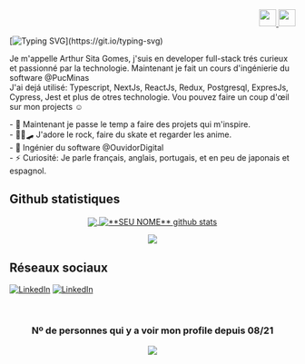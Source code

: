 <div align=right>
	<a href="https://github.com/SitaGomes">
		<img width="30" src="https://cdn.jsdelivr.net/gh/hampusborgos/country-flags@main/svg/gb.svg"/>
	</a>
	<a href="https://github.com/SitaGomes/SitaGomes/blob/main/README_PORTUGUES.md">
		<img width="30" src="https://cdn.jsdelivr.net/gh/hampusborgos/country-flags@main/svg/br.svg"/>
	</a>
</div>


[![Typing SVG](https://readme-typing-svg.demolab.com?font=Roboto&size=22&duration=3500&pause=200&color=FF80BF&width=800&lines=Coucou+👋;Ça+va?+😁;Laissez-moi+me+présenter...)](https://git.io/typing-svg)


<p>
  Je m'appelle Arthur Sita Gomes, j'suis en developer full-stack trés curieux et passionné par la technologie. Maintenant je fait un cours d'ingénierie du software @PucMinas
</br>
  J'ai dejá utilisé: Typescript, NextJs, ReactJs, Redux, Postgresql, ExpresJs, Cypress, Jest et plus de otres technologie. Vou pouvez faire un coup d'œil sur mon projects ☺
</p>
	
<p align="left">
- 🔭 Maintenant je passe le temp a faire des projets qui m'inspire.
	<br/>
- 👨‍🎤🛹 J'adore le rock, faire du skate et regarder les anime.
	<br/>
- 👷 Ingénier du software @OuvidorDigital
	<br/>
- ⚡ Curiosité: Je parle français, anglais, portugais, et en peu de japonais et espagnol.
</p>

## Github statistiques
<div align=center>

<a href="https://github.com/Gurupreet">
  <img align="center" src="https://github-readme-stats.vercel.app/api/top-langs/?username=SitaGomes&theme=dracula&hide_langs_below=1" />
</a>
	
<a href="https://github.com/Gurupreet">
 <img align="center" src="https://github-readme-stats.vercel.app/api?username=SitaGomes&show_icons=true&theme=dracula&line_height=40&custom_title=Sita+Gomes'+Github+Stats" alt="**SEU NOME** github stats"/>
</a>
  
<p></p>

![](https://streak-stats.demolab.com/?user=sitagomes&theme=dracula)
	
</div>

## Réseaux sociaux
<div  style={{display: "flex"}}>
	
[![LinkedIn](https://img.shields.io/badge/-LinkedIn-%230077B5?style=for-the-badge&logo=linkedin&logoColor=white)](https://www.linkedin.com/in/SitaGomes/)
[![LinkedIn](https://img.shields.io/badge/-Twitter-08009C?style=for-the-badge&logo=twitter&logoColor=white)](https://www.twitter/SitaGomes)
	
</div>

<br/>

<div align="center">
	
### Nº de personnes qui y a voir mon profile depuis 08/21

<img alingn="center" src="https://profile-counter.glitch.me/SitaGomes/count.svg" />
</div>
 
